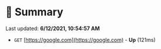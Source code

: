 # 📖 Summary
Last updated: **6/12/2021, 10:54:57 AM**

- `GET` [https://google.com](https://google.com) - **Up** (121ms)
